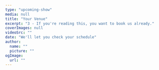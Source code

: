 ```yaml
---
type: "upcoming-show"
media: null
title: "Your Venue"
excerpt: "3 - If you're reading this, you want to book us already."
coverImages: null
videoSrc: ""
date: "We'll let you check your schedule"
author:
  name: ""
  picture: ""
ogImage:
  url: ""
---
```

